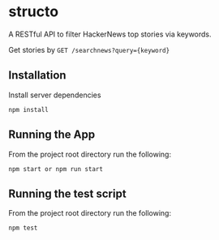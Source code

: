 # structo
A RESTful API to filter HackerNews top stories via keywords.

Get stories by `GET /searchnews?query={keyword}`

Installation
------------
Install server dependencies
```
npm install
```

Running the App
---------------
From the project root directory run the following:
```
npm start or npm run start
```

Running the test script
-----------------------
From the project root directory run the following:
```
npm test
```
